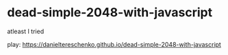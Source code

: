 # dead-simple-2048-with-javascript
atleast I tried

play:
https://danieltereschenko.github.io/dead-simple-2048-with-javascript

